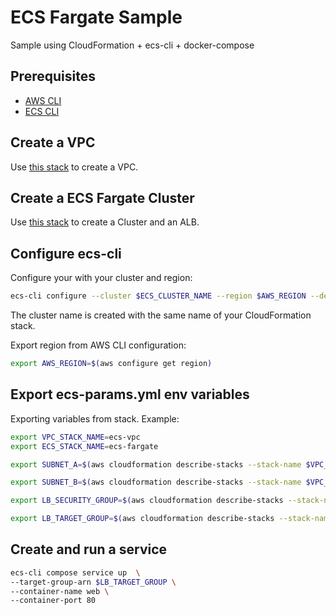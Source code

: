 # ECS Fargate Sample

Sample using CloudFormation + ecs-cli + docker-compose

## Prerequisites

 * [AWS CLI](https://docs.aws.amazon.com/cli/latest/userguide/cli-chap-install.html)
 * [ECS CLI](https://docs.aws.amazon.com/AmazonECS/latest/developerguide/ECS_CLI_installation.html)

## Create a VPC

Use [this stack](./stack/vpc-2azs.yaml) to create a VPC.

## Create a ECS Fargate Cluster

Use [this stack](./stack/ecs-fargate.yaml) to create a Cluster and an ALB.

## Configure ecs-cli

Configure your with your cluster and region:

```bash
ecs-cli configure --cluster $ECS_CLUSTER_NAME --region $AWS_REGION --default-launch-type FARGATE
```
The cluster name is created with the same name of your CloudFormation stack.

Export region from AWS CLI configuration:

```bash
export AWS_REGION=$(aws configure get region)
```

## Export ecs-params.yml env variables

Exporting variables from stack. Example:

```bash
export VPC_STACK_NAME=ecs-vpc
export ECS_STACK_NAME=ecs-fargate

export SUBNET_A=$(aws cloudformation describe-stacks --stack-name $VPC_STACK_NAME --query "Stacks[0].Outputs[?OutputKey=='SubnetAPublic'].OutputValue" --output text)

export SUBNET_B=$(aws cloudformation describe-stacks --stack-name $VPC_STACK_NAME --query "Stacks[0].Outputs[?OutputKey=='SubnetBPublic'].OutputValue" --output text)

export LB_SECURITY_GROUP=$(aws cloudformation describe-stacks --stack-name $ECS_STACK_NAME --query "Stacks[0].Outputs[?OutputKey=='LoadBalancerSecurityGroup'].OutputValue" --output text)

export LB_TARGET_GROUP=$(aws cloudformation describe-stacks --stack-name $ECS_STACK_NAME --query "Stacks[0].Outputs[?OutputKey=='LoadBalancerTargetGroup'].OutputValue" --output text)
```

## Create and run a service

```bash
ecs-cli compose service up  \
--target-group-arn $LB_TARGET_GROUP \
--container-name web \
--container-port 80
```